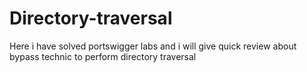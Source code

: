 # Directory-traversal
Here  i have solved portswigger labs and i will give quick review about bypass technic to perform directory traversal
